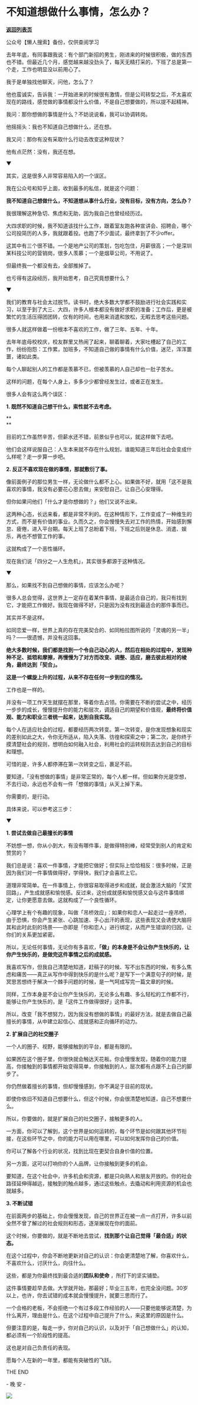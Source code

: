 # 不知道想做什么事情，怎么办？

[**返回列表页**](/gzh/L先生说)

公众号【懒人搜索】备份，仅供查阅学习

  

去年年底，有同事跟我说：有个部门新招的男生，刚进来的时候很积极，做的东西也不错。但最近几个月，感觉越来越没劲头了，每天无精打采的，下班了总是第一个走，工作也明显没以前用心了。  

  

我于是单独找他聊天，问他，怎么了？

  

他也蛮诚实，告诉我：一开始进来的时候很有激情，但是公司转型之后，不太喜欢现在的路线，感觉做的事情都没什么价值，不是自己想要做的，所以提不起精神。

  

我问：那你想做的事情是什么？不妨说说看，我可以协调转岗。

  

他摇摇头：我也不知道自己想做什么，还在想。

  

我又问：那你有没有采取什么行动去改变这种现状？

  

他有点茫然：没有，我还在想。

  

▼

  

其实，这是很多人非常容易陷入的一个误区。

  

我在公众号和知乎上面，收到最多的私信，就是这个问题：

  

**我不知道自己想做什么，不知道想从事什么行业，没有目标，没有方向，怎么办？**

  

我很理解这种急切、焦虑和无助，因为我自己也曾经经历过。

  

大四求职的时候，我不知道该找什么工作，跟着室友跑各种宣讲会、招聘会，哪个公司投简历的人多，我就跟着投。也跑了不少面试，最终拿到了不少offer。

  

这其中有三个很不错。一个是地产公司的策划，包吃包住，月薪很高；一个是深圳某科技公司的营销岗，很多人羡慕；一个是烟草公司，不用说了。

  

但最终我一个都没有去，全部推掉了。

  

也亏得有这段经历，我开始思考，自己究竟想要什么？

  

▼

  

我们的教育与社会太过脱节。读书时，绝大多数大学都不鼓励进行社会实践和实习，以至于到了大三、大四，许多人根本都没有做好求职的准备；工作后，更是被繁忙的生活压得团团转，仅有的时间，也用来消遣和放松，无暇去思考这些问题。

  

很多人就这样做着一份根本不喜欢的工作，做了三年、五年、十年。

  

去年年底母校校庆，校友群里又热闹了起来，聊着聊着，大家吐槽起了自己的工作，纷纷抱怨：工作累，加班多，不知道自己做的事情有什么价值，迷茫，浑浑噩噩，诸如此类。

  

每个人聊起别人的工作都是羡慕不已，但被羡慕的人自己却也一肚子苦水。

  

这样的问题，在每个人身上，多多少少都曾经发生过，或者正在发生。

  

很多人会有这么两个误区：

  

**1\. 既然不知道自己想干什么，索性就不去考虑。**

**  
**

目前的工作虽然辛苦，但薪水还不错，前景似乎也可以，就这样做下去吧。

  

他们会这样说服自己：人生本来就不存在什么规划，谁能知道三年后社会会变成什么样呢？走一步算一步吧。

  

**2\. 反正不喜欢现在做的事情，那就敷衍了事。**

  

像前面例子的那位男生一样，无论做什么都不上心。如果做不好，就用「这不是我喜欢的事情，我没有必要花心思去做」来安慰自己，让自己心安理得。

  

但你如果问他们「什么才是你想做的？」他们又说不出来。

  

这两种心态，长远来看，都是非常不利的。在这种情形下，工作变成了一种维生的方式，而不是有价值的事业。久而久之，你会慢慢失去对工作的热情，开始感到懈怠、疲倦，进入平台期。每天上班了总盼着下班，下班之后则是休息、消遣、娱乐，再也不想管工作的事。

  

这就构成了一个恶性循环。

  

现在我们说「四分之一人生危机」，其实很多都源于这种情况。

  

▼

  

那么，如果找不到自己想做的事情，应该怎么办呢？

  

很多人总会觉得，这世界上一定存在着某件事情，是最适合自己的，我只有找到它，才能把工作做好。我现在做得不好，只是因为没有找到最适合的那件事而已。

  

其实并不是这样。

  

如同恋爱一样，世界上真的存在完美契合的、如同柏拉图所说的「灵魂的另一半」吗？——很遗憾，并没有这回事。

  

**绝大多数时候，我们都是找到一个令自己动心的人，然后在相处的过程中，发现种种不足、抵牾和摩擦，再慢慢为了对方而改变、调整、适应，磨去彼此相对的棱角，最终达到「契合」。**

  

**这是一个螺旋上升的过程，从来不存在任何一步到位的情况。**

  

工作也是一样的。

  

并没有一项工作天生就摆在那里，等着你去占领。你需要在不断的尝试之中，经历一步步的成长，慢慢提升你的能力和层次，调适自己的期望和价值观，**最终将价值观、能力和职业三者统一起来，达到自我实现。**

  

每个人在适应社会的过程，都要经历两次转变。第一次转变，是你发现想象和现实的差别如此之大，令你无所适从，陷入失落、彷徨和探索之中；第二次，是你终于摸清楚社会的规则，想明白如何融入社会，利用社会的运转规则去达到自己的目标和理想。

  

可惜的是，许多人都停滞在第一次转变之后，裹足不前。

  

要知道，「没有想做的事情」是非常正常的，每个人都一样。但如果你光是空想，不去行动，永远也不会有一件「想做的事情」从天上掉下来。

  

你需要的，是行动。

  

具体来说，可以参考这三步：

  

▼

  

**1\. 尝试去做自己最擅长的事情**

  

不妨想一想，你从小到大，有没有哪件事，是做得特别棒，经常受到别人的肯定和赞赏的？

  

我们总是说：喜欢一件事情，才能把它做好；但实际上恰恰相反：很多时候，正是因为我们对一件事情做得好，学得快，我们才会喜欢上它。

  

道理非常简单。在一件事情上，你很容易取得进步和成就，就会激活大脑的「奖赏回路」，产生成就感和愉悦感。反过来，这份成就感和愉悦感又会与这件事情绑定，让你更愿意去做。这就构成了一个良性循环。

  

心理学上有个有趣的现象，叫做「吊桥效应」：如果你和恋人一起走过一座吊桥，由于恐惧，你会产生紧张、心跳加速、手心出汗的表现，这些表现又会诱使大脑将其和此时此刻的场景——亦即是「你和恋人」进行绑定，从而产生错误的归因，让你们的关系更加紧密。

  

所以，无论任何事情，无论你有多喜欢，**「做」的本身是不会让你产生快乐的，让你产生快乐的，是做完这件事情之后的成就感。**

  

我喜欢写作，但我自己清楚地知道，赶稿子的时候、写不出东西的时候，有多么焦虑和痛苦——真正从写作中得到快乐的是什么呢？是写下一个满意句子的时候，是冥思苦想终于解决一个棘手问题的时候，是一气呵成写完一篇文章的时候。

  

同样，工作本身是不会让你产生快乐的，无论多么有趣、多么轻松的工作都不行，能够让你产生快乐的，是「这件工作做得很好」这件事。

  

所以，改变「我不想努力，因为我没有想做的事情」的最好方法，就是去做自己最擅长的事情，从中建立起信心、成就感和正向循环的动力。

  

  

**2\. 扩展自己的社交圈子**

  

一个人的圈子、视野，能够接触到的平台，都是有限的。

  

如果困在这个圈子里，你很快就会触达天花板。你会慢慢发现，随着你的能力提高，你接触到的事情都开始变得简单，你接触到的人，层次都有点跟不上自己的脚步了。

  

你仍然做着擅长的事情，但却慢慢感到，你不满足于目前的现状。

  

即使你依旧不知道自己想要什么，但这个时候，你会很清楚地知道，自己不想要什么。

  

所以，你要做的，就是扩展自己的社交圈子，接触更多的人。

  

一方面，你可以了解到，这个世界是如何运转的，每个环节是如何跟其他环节衔接，在这些环节之中，你的能力可以用在哪里，可以如何发挥你自己的价值。

  

你可以了解各个行业的状况，找到比现在更契合自身价值的位置。

  

另一方面，这可以打响你的个人品牌，让你接触到更多的机会。

  

要知道，在这个社会中，许多机会和资源，都是只向熟人和朋友开放的。你的社会路径延伸得越远，接触到的触点越多，通过这些触点，去撬动和利用资源的机会也就越多。

  

  

**3\. 不断试错**

  

在前面两步的基础上，你会慢慢发现，自己的世界正在被一点一点打开，许多以前全然不曾了解过的社会规则和形态，逐渐展现在你的面前。

  

这个时候，你要做的，就是不断地去尝试，**找到那个让自己觉得「最合适」的状态。**

  

在这个过程中，你会不断地更新对自己的认识：你会更清楚地了解，你喜欢什么，不喜欢什么，讨厌什么，向往什么。

  

这些，都是为你最终找到最合适的**团队和使命** ，所打下的坚实铺垫。

  

这件事情要趁早去做。大学就开始，那最好；毕业三五年，也完全没问题。30岁以上，也许，你去试错的成本就会慢慢提升，就要三思而行了。

  

一个合格的老板，不会拒绝一个有过多段工作经验的人——只要他能够说清楚，为什么离开，理由是什么，在这个过程中自己提升了什么，来这里的原因是什么。

  

但要注意的是，每走一步，你对自己的认识，以及对于「自己想做什么」的认知，都必须有一个阶段性的提高。

  

这也是对自己负责任的表现。

  

  

愿每个人在新的一年里，都能有突破性的飞跃。

  

  

THE END

\- 晚 安 -

![](http://mmbiz.qpic.cn/mmbiz_png/yWXmuSFeCk3ibIxf01XssUApp8GmQWOo2eL8HiapFmiayPyXvU7icPB6EegvswwichGE18zTeqbky8CKF8angto3Wgg/0?wx_fmt=gif)

  

  

